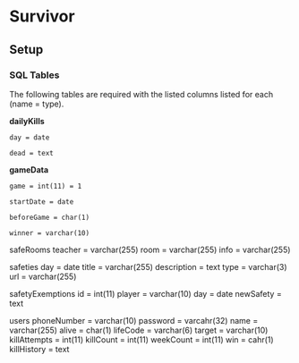 # Survivor


## Setup


### SQL Tables
The following tables are required with the listed columns listed for each (name = type).

**dailyKills**

	day = date

	dead = text

**gameData**

	game = int(11) = 1

	startDate = date

	beforeGame = char(1)
	
	winner = varchar(10)

safeRooms
	teacher = varchar(255)
	room = varchar(255)
	info = varchar(255)

safeties
	day = date
	title = varchar(255)
	description = text
	type = varchar(3)
	url = varchar(255)

safetyExemptions
	id = int(11)
	player = varchar(10)
	day = date
	newSafety = text

users
	phoneNumber = varchar(10)
	password = varcahr(32) 
	name = varchar(255)
	alive = char(1)
	lifeCode = varchar(6)
	target = varchar(10)
	killAttempts = int(11)
	killCount = int(11)
	weekCount = int(11)
	win = cahr(1)
	killHistory = text